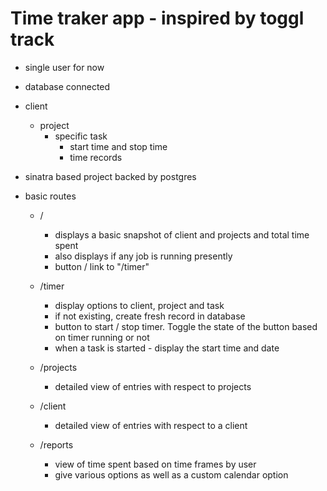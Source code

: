 # Time traker app - inspired by toggl track 

- single user for now
- database connected
- client
  - project
    - specific task
      - start time and stop time
      - time records

- sinatra based project backed by postgres

- basic routes 
  - / 
    - displays a basic snapshot of client and projects and total time spent
    - also displays if any job is running presently
    - button / link to "/timer"
  - /timer
    - display options to client, project and task
    - if not existing, create fresh record in database
    - button to start / stop timer. Toggle the state of the button based on timer running or not
    - when a task is started - display the start time and date

  - /projects
    - detailed view of entries with respect to projects

  - /client
    - detailed view of entries with respect to a client

  - /reports
    - view of time spent based on time frames by user
    - give various options as well as a custom calendar option


 
